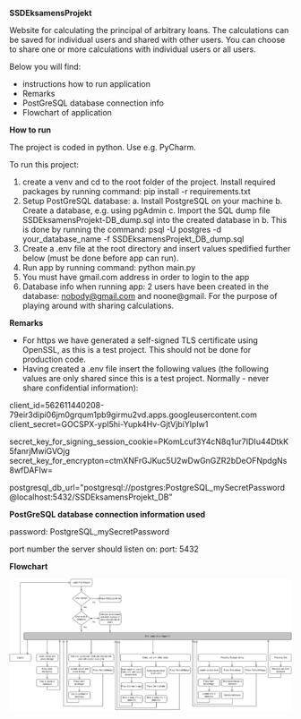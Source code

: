 **SSDEksamensProjekt**

Website for calculating the principal of arbitrary loans. The calculations can be saved for individual users and shared with other users. You can choose to share one or more calculations with individual users or all users.

Below you will find:

- instructions how to run application
- Remarks
- PostGreSQL database connection info
- Flowchart of application


**How to run**

The project is coded in python. Use e.g. PyCharm.

To run this project:
1. create a venv and cd to the root folder of the project. Install required packages by running command: pip install -r requirements.txt
2. Setup PostGreSQL database:
    a. Install PostgreSQL on your machine
    b. Create a database, e.g. using pgAdmin
    c. Import the SQL dump file SSDEksamensProjekt-DB_dump.sql into the created database in b. This is done by running the command: psql -U postgres -d your_database_name -f SSDEksamensProjekt_DB_dump.sql
3. Create a .env file at the root directory and insert values spedified further below (must be done before app can run).   
4. Run app by running command: python main.py
5. You must have gmail.com address in order to login to the app
6. Database info when running app: 2 users have been created in the database: nobody@gmail.com and noone@gmail. For the purpose of playing around with sharing calculations.



**Remarks**

- For https we have generated a self-signed TLS certificate using OpenSSL, as this is a test project. This should not be done for production code.
- Having created a .env file insert the following values (the following values are only shared since this is a test project. Normally - never share confidential information):

client_id=562611440208-79eir3dipi06jm0grqum1pb9girmu2vd.apps.googleusercontent.com
client_secret=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

secret_key_for_signing_session_cookie=PKomLcuf3Y4cN8q1ur7IDIu44DtkK5fanrjMwiGVOjg
secret_key_for_encrypton=ctmXNFrGJKuc5U2wDwGnGZR2bDeOFNpdgNs8wfDAFIw=

postgresql_db_url="postgresql://postgres:PostgreSQL_mySecretPassword@localhost:5432/SSDEksamensProjekt_DB"


**PostGreSQL database connection information used**

password: PostgreSQL_mySecretPassword

port number the server should listen on:
port: 5432


**Flowchart**

![Flowchart](FLowchart.drawio.png)





